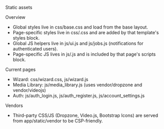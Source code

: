 Static assets

Overview
- Global styles live in css/base.css and load from the base layout.
- Page-specific styles live in css/<page>.css and are added by that template's styles block.
- Global JS helpers live in js/ui.js and js/jobs.js (notifications for authenticated users).
- Page-specific JS lives in js/<page>.js and is included by that page's scripts block.

Current pages
- Wizard: css/wizard.css, js/wizard.js
- Media Library: js/media_library.js (uses vendor/dropzone and vendor/videojs)
- Auth: js/auth_login.js, js/auth_register.js, js/account_settings.js

Vendors
- Third-party CSS/JS (Dropzone, Video.js, Bootstrap Icons) are served from app/static/vendor to be CSP-friendly.
